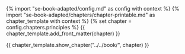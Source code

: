 <frontmatter>
{% import "se-book-adapted/config.md" as config with context %}
{% import "se-book-adapted/chapters/chapter-printable.md" as chapter_template with context %}
{% set chapter = config.chapters.principles %}
{{ chapter_template.add_front_matter(chapter) }}
</frontmatter>

{{ chapter_template.show_chapter("../../book/", chapter) }}